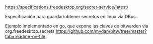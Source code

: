 https://specifications.freedesktop.org/secret-service/latest/

Especificación para guardar/obtener secretos en linux via DBus.

Ejemplo implementado en go, que expone las claves de bitwarden via org.freedesktop.secrets
https://github.com/mvdan/bitw/tree/master?tab=readme-ov-file
